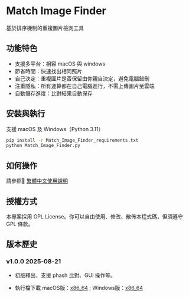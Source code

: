 # Match Image Finder

基於排序機制的重複圖片檢測工具

## 功能特色
- 支援多平台：相容 macOS 與 windows
- 節省時間：快速找出相同照片
- 自己決定：重複圖片是否保留由你親自決定，避免電腦錯刪
- 注重隱私：所有運算都在自己電腦進行，不需上傳圖片至雲端
- 自動儲存進度：比對結果自動保存

## 安裝與執行
支援 macOS 及 Windows（Python 3.11）  
```bash
pip install -r Match_Image_Finder_requirements.txt
python Match_Image_Finder.py
```

## 如何操作
請參照🔗 [繁體中文使用說明](./doc/Match_Image_Finder_Guide-tw.md)

## 授權方式
本專案採用 GPL License。你可以自由使用、修改、散佈本程式碼，但須遵守 GPL 條款。

## 版本歷史
### v1.0.0 2025‑08‑21
* 初版釋出，支援 phash 比對、GUI 操作等。

* 執行檔下載 macOS版：[x86_64](./release/v1.0.0/Match_Image_Finder_v1.0.0.app/) ; Windows版：[x86_64](./releases/v1.0.0/Match_Image_Finder_v1.0.0.exe)

